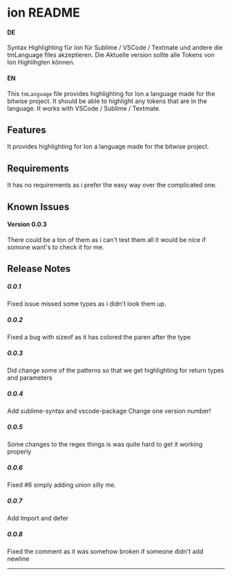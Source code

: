 # ion README


#### DE #
Syntax Highlighting für Ion für Sublime / VSCode / Textmate und andere die tmLanguage files akzeptieren.
Die Aktuelle version sollte alle Tokens von Ion Highlihgten können.

#### EN #

This `tmLanguage` file provides highlighting for Ion a language made for the bitwise project.
It should be able to highlight any tokens that are in the language.
It works with VSCode /  Sublime / Textmate.

## Features

It provides highlighting for Ion a language made for the bitwise project.

## Requirements

It has no requirements as i prefer the easy way over the complicated one.

## Known Issues

#### Version 0.0.3 #
There could be a ton of them as i can't test them all it would be nice if somone want's to check it for me.

## Release Notes #

##### 0.0.1 #

Fixed issue missed some types as i didn't look them up.

##### 0.0.2 #

Fixed a bug with sizeof as it has colored the paren after the type

##### 0.0.3 #

Did change some of the patterns so that we get highlighting for return types and parameters

##### 0.0.4 #

Add sublime-syntax and vscode-package
Change one version number!

##### 0.0.5 #

Some changes to the regex things is was quite hard to get it working properly

##### 0.0.6 #

Fixed #6 simply adding union silly me.

##### 0.0.7 #

Add Import and defer

##### 0.0.8 #

Fixed the comment as it was somehow broken if someone didn't add newline

-----------------------------------------------------------------------------------------------------------
